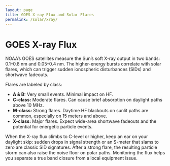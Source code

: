 ```yaml
---
layout: page
title: GOES X-ray Flux and Solar Flares
permalink: /solar/xray/
---
```


# GOES X-ray Flux

NOAA’s GOES satellites measure the Sun’s soft X-ray output in two bands: 0.1–0.8 nm and 0.05–0.4 nm. The higher-energy bursts correlate with solar flares, which can trigger sudden ionospheric disturbances (SIDs) and shortwave fadeouts.

Flares are labeled by class:

- **A & B:** Very small events. Minimal impact on HF.
- **C-class:** Moderate flares. Can cause brief absorption on daylight paths above 10 MHz.
- **M-class:** Strong flares. Daytime HF blackouts on sunlit paths are common, especially on 15 meters and above.
- **X-class:** Major flares. Expect wide-area shortwave fadeouts and the potential for energetic particle events.

When the X-ray flux climbs to C-level or higher, keep an ear on your daylight skip: sudden drops in signal strength or an S-meter that slams to zero are classic SID signatures. After a strong flare, the resulting particle storm can also raise the noise floor on polar paths. Monitoring the flux helps you separate a true band closure from a local equipment issue.
